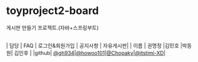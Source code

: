 # toyproject2-board
게시판 만들기 프로젝트.(자바+스프링부트)


## 
| 담당 | FAQ | 로그인&회원가입 | 공지사항 | 자유게시판|
| 이름 | 권명정 |김민호 |박동원| 김인후 |
|github| [@gh934](https://github.com/gh934)|[@howoo101](https://github.com/howoo101)|[@Chopaky](https://github.com/Chopaky)|[@itstimi-XD](https://github.com/itstimi-XD)|

